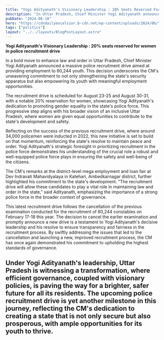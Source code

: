 ```yaml
---
title: "Yogi Adityanath's Visionary Leadership : 20% Seats Reserved For Women In Police Recruitment Drive"
description: "In Uttar Pradesh, Chief Minister Yogi Adityanath announced a massive police recruitment drive aimed at providing employment to 60,244 youth."
pubDate: "2024-08-18"
hero: "https://cdndailyexcelsior.b-cdn.net/wp-content/uploads/2024/06/YOGI.jpg"
tags: ["politics"]
layout: "../../layouts/BlogPostLayout.astro"
---
```

**Yogi Adityanath's Visionary Leadership : 20% seats reserved for women in police recruitment drive**

In a bold move to enhance law and order in Uttar Pradesh, Chief Minister Yogi Adityanath announced a massive police recruitment drive aimed at providing employment to 60,244 youth. This decision underscores the CM's unwavering commitment to not only strengthening the state's security apparatus but also empowering its youth with meaningful employment opportunities.

The recruitment drive is scheduled for August 23-25 and August 30-31, with a notable 20% reservation for women, showcasing Yogi Adityanath's dedication to promoting gender equality in the state's police force. This progressive step aligns with his broader vision of an inclusive Uttar Pradesh, where women are given equal opportunities to contribute to the state's development and safety.

Reflecting on the success of the previous recruitment drive, where around 34,000 policemen were inducted in 2022, this new initiative is set to build on that momentum, reinforcing the state's resolve to maintain peace and order. Yogi Adityanath's strategic foresight in prioritizing recruitment in the police force demonstrates his understanding of the crucial role a robust and well-equipped police force plays in ensuring the safety and well-being of the citizens.

The CM's remarks at the district-level mega employment and loan fair at Dev Indravati Mahavidyalaya in Katehari, Ambedkarnagar district, further highlighted his commitment to the state's development. "The recruitment drive will allow these candidates to play a vital role in maintaining law and order in the state," said Adityanath, emphasizing the importance of a strong police force in the broader context of governance.

This latest recruitment drive follows the cancellation of the previous examination conducted for the recruitment of 60,244 constables on February 17-18 this year. The decision to cancel the earlier examination and promptly announce a new drive is a testament to Yogi Adityanath's decisive leadership and his resolve to ensure transparency and fairness in the recruitment process. By swiftly addressing the issues that led to the cancellation and launching a new, improved recruitment process, the CM has once again demonstrated his commitment to upholding the highest standards of governance.

Under Yogi Adityanath's leadership, Uttar Pradesh is witnessing a transformation, where efficient governance, coupled with visionary policies, is paving the way for a brighter, safer future for all its residents. The upcoming police recruitment drive is yet another milestone in this journey, reflecting the CM's dedication to creating a state that is not only secure but also prosperous, with ample opportunities for its youth to thrive.
---